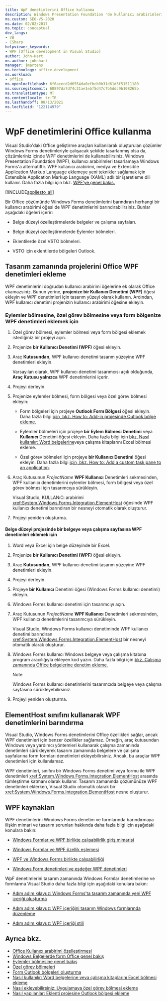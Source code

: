 ```yaml
---
title: WpF denetimlerini Office kullanma
description: Windows Presentation Foundation 'de kullanıcı arabirimleri tasarlamak için Windows Presentation Foundation (WPF) denetimlerini nasıl Visual Studio.
ms.custom: SEO-VS-2020
ms.date: 02/02/2017
ms.topic: conceptual
dev_langs:
- VB
- CSharp
helpviewer_keywords:
- WPF [Office development in Visual Studio]
author: John-Hart
ms.author: johnhart
manager: jmartens
ms.technology: office-development
ms.workload:
- office
ms.openlocfilehash: 6f6acecd2d6554da0efbcb0b31d61d3f51511180
ms.sourcegitcommit: 68897da7d74c31ae1ebf5d47c7b5ddc9b108265b
ms.translationtype: MT
ms.contentlocale: tr-TR
ms.lasthandoff: 08/13/2021
ms.locfileid: "122114979"
---
```

# <a name="use-wpf-controls-in-office-solutions"></a>WpF denetimlerini Office kullanma

Visual Studio'daki Office geliştirme araçları kullanılarak oluşturulan çözümler Windows Forms denetimleriyle çalışacak şekilde tasarlanmış olsa da, çözümleriniz içinde WPF denetimlerini de kullanabilirsiniz. Windows Presentation Foundation (WPF), kullanıcı arabirimleri tasarlamaya Windows Forms'a alternatiftir. WPF kullanıcı arabirimi, medya ve Extensible Application Markup Language eklemeye yeni teknikler sağlamak için Extensible Application Markup Language (XAML) adlı bir işaretleme dili kullanır. Daha fazla bilgi için bkz. [WPF'ye genel bakış.](/dotnet/framework/wpf/introduction-to-wpf)

[!INCLUDE[appliesto_all](../vsto/includes/appliesto-all-md.md)]

Bir Office çözümünde Windows Forms denetimlerini barındıran herhangi bir kullanıcı arabirimi öğesi de WPF denetimlerini barındırabilirsiniz. Bunlar aşağıdaki öğeleri içerir:

- Belge düzeyi özelleştirmelerde belgeler ve çalışma sayfaları.

- Belge düzeyi özelleştirmelerde Eylemler bölmeleri.

- Eklentilerde özel VSTO bölmeleri.

- VSTO için eklentilerde bölgeleri Outlook.

## <a name="add-wpf-controls-to-office-projects-at-design-time"></a>Tasarım zamanında projelerini Office WPF denetimleri ekleme

WPF denetimlerini doğrudan kullanıcı arabirimi öğelerine ek olarak Office ekamazsiniz. Bunun yerine, **projenize bir Kullanıcı Denetimi (WPF)** öğesi ekleyin ve WPF denetimleri için tasarım yüzeyi olarak kullanın. Ardından, WPF kullanıcı denetimi projenizin kullanıcı arabirimi öğesine ekleyin.

### <a name="to-add-wpf-controls-to-an-actions-pane-custom-task-pane-or-form-region"></a>Eylemler bölmesine, özel görev bölmesine veya form bölgenize WPF denetimleri eklemek için

1. Özel görev bölmesi, eylemler bölmesi veya form bölgesi eklemek istediğiniz bir projeyi açın.

2. Projenize **bir Kullanıcı Denetimi (WPF)** öğesi ekleyin.

3. Araç **Kutusundan,** WPF kullanıcı denetimi tasarım yüzeyine WPF denetimleri ekleyin.

     Varsayılan olarak, WPF kullanıcı denetimi tasarımcısı açık olduğunda, **Araç Kutusu yalnızca** WPF denetimlerini içerir.

4. Projeyi derleyin.

5. Projenize eylemler bölmesi, form bölgesi veya özel görev bölmesi ekleyin:

    - Form bölgeleri için projeye **Outlook Form Bölgesi** öğesi ekleyin. Daha fazla bilgi [için, bkz. How to: Add-in projesinde Outlook bölge ekleme.](../vsto/how-to-add-a-form-region-to-an-outlook-add-in-project.md)

    - Eylemler bölmeleri için projeye **bir Eylem Bölmesi Denetimi** veya **Kullanıcı** Denetimi öğesi ekleyin. Daha fazla bilgi için [bkz. Nasıl kullanılır: Word belgelerine](../vsto/how-to-add-an-actions-pane-to-word-documents-or-excel-workbooks.md)veya çalışma kitaplarını Excel bölmesi ekleme.

    - Özel görev bölmeleri için projeye **bir Kullanıcı Denetimi** öğesi ekleyin. Daha fazla bilgi [için, bkz. How to: Add a custom task pane to an application](../vsto/how-to-add-a-custom-task-pane-to-an-application.md).

6. Araç Kutusunun *ProjectName* **WPF Kullanıcı** Denetimleri sekmesinden, WPF kullanıcı denetimlerini eylemler bölmesi, form bölgesi veya özel görev bölmesi için tasarımcıya sürükleyin. 

     Visual Studio, KULLANıCı arabirimi <xref:System.Windows.Forms.Integration.ElementHost> öğesinde WPF kullanıcı denetimi barındıran bir nesneyi otomatik olarak oluşturur.

7. Projeyi yeniden oluşturma.

#### <a name="to-add-wpf-controls-to-a-document-or-worksheet-in-a-document-level-project"></a>Belge düzeyi projesinde bir belgeye veya çalışma sayfasına WPF denetimleri eklemek için

1. Word veya Excel için belge düzeyinde bir Excel.

2. Projenize **bir Kullanıcı Denetimi (WPF)** öğesi ekleyin.

3. Araç **Kutusundan,** WPF kullanıcı denetimi tasarım yüzeyine WPF denetimleri ekleyin.

4. Projeyi derleyin.

5. Projeye **bir Kullanıcı** Denetimi öğesi (Windows Forms kullanıcı denetimi) ekleyin.

6. Windows Forms kullanıcı denetimi için tasarımcıyı açın.

7. Araç Kutusunun *ProjectName* **WPF Kullanıcı** Denetimleri sekmesinden, WPF kullanıcı denetimlerini tasarımcıya sürükleyin. 

     Visual Studio, Windows Forms kullanıcı denetiminde WPF kullanıcı denetimi barındıran <xref:System.Windows.Forms.Integration.ElementHost> bir nesneyi otomatik olarak oluşturur.

8. Windows Forms kullanıcı Windows belgeye veya çalışma kitabına program aracılığıyla ekleyen kod yazın. Daha fazla bilgi için [bkz. Çalışma zamanında Office belgelerine denetim ekleme.](../vsto/adding-controls-to-office-documents-at-run-time.md)

    > [!NOTE]
    > Windows Forms kullanıcı denetimlerini tasarımcıda belgeye veya çalışma sayfasına sürükleyebilirsiniz.

9. Projeyi yeniden oluşturma.

## <a name="host-wpf-controls-by-using-the-elementhost-class"></a>ElementHost sınıfını kullanarak WPF denetimlerini barındırma

Visual Studio, Windows Forms denetimlerini Office özellikleri sağlar, ancak WPF denetimleri için benzer özellikler sağlamaz. Örneğin, araç kutusundan Windows veya yardımcı yöntemleri kullanarak çalışma zamanında denetimleri sürükleyerek tasarım zamanında belgelere ve çalışma sayfalarına form formları denetimleri ekleyebilirsiniz. Ancak, bu araçlar WPF denetimleri için kullanılamaz.

WPF denetimleri, sınıfını bir Windows Forms denetimi veya formu ile WPF denetimleri <xref:System.Windows.Forms.Integration.ElementHost> arasında tümleştirme katmanı olarak kullanır. Tasarım zamanında çözümünüze WPF denetimleri eklerken, Visual Studio otomatik olarak bir <xref:System.Windows.Forms.Integration.ElementHost> nesne oluşturur.

## <a name="wpf-resources"></a>WPF kaynakları

WPF denetimlerini Windows Forms denetim ve formlarında barındırmaya ilişkin mimari ve tasarım sorunları hakkında daha fazla bilgi için aşağıdaki konulara bakın:

- [Windows Formlar ve WPF birlikte çalışabilirlik giriş mimarisi](/dotnet/framework/wpf/advanced/windows-forms-and-wpf-interoperability-input-architecture)

- [Windows Formlar ve WPF özellik eşlemesi](/dotnet/framework/wpf/advanced/windows-forms-and-wpf-property-mapping)

- [WPF ve Windows Forms birlikte çalışabilirliği](/dotnet/framework/wpf/advanced/wpf-and-windows-forms-interoperation)

- [Windows Form denetimleri ve eşdeğer WPF denetimleri](/dotnet/framework/wpf/advanced/windows-forms-controls-and-equivalent-wpf-controls)

WpF denetimlerini tasarım zamanında Windows Formlar denetimlerine ve formlarına Visual Studio daha fazla bilgi için aşağıdaki konulara bakın:

- [Adım adım kılavuz: Windows Forms'ta tasarım zamanında yeni WPF içeriği oluşturma](/dotnet/framework/winforms/advanced/walkthrough-creating-new-wpf-content-on-windows-forms-at-design-time)

- [Adım adım kılavuz: WPF içeriğini tasarım Windows formlarında düzenleme](/dotnet/framework/winforms/advanced/walkthrough-arranging-wpf-content-on-windows-forms-at-design-time)

- [Adım adım kılavuz: WPF içeriği stili](/dotnet/framework/winforms/advanced/walkthrough-styling-wpf-content)

## <a name="see-also"></a>Ayrıca bkz.

- [Office Kullanıcı arabirimi özelleştirmesi](../vsto/office-ui-customization.md)
- [Windows Belgelerde form Office genel bakış](../vsto/windows-forms-controls-on-office-documents-overview.md)
- [Eylemler bölmesine genel bakış](../vsto/actions-pane-overview.md)
- [Özel görev bölmeleri](../vsto/custom-task-panes.md)
- [Form Outlook bölgeleri oluşturma](../vsto/creating-outlook-form-regions.md)
- [Nasıl kullanılır: Word belgelerine veya çalışma kitaplarını Excel bölmesi ekleme](../vsto/how-to-add-an-actions-pane-to-word-documents-or-excel-workbooks.md)
- [Nasıl ekleyebilirsiniz: Uygulamaya özel görev bölmesi ekleme](../vsto/how-to-add-a-custom-task-pane-to-an-application.md)
- [Nasıl yapılanlar: Eklenti projesine Outlook bölgesi ekleme](../vsto/how-to-add-a-form-region-to-an-outlook-add-in-project.md)
